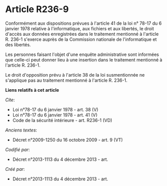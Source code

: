 # Article R236-9

Conformément aux dispositions prévues à l'article 41 de la loi n° 78-17 du 6 janvier 1978 relative à l'informatique, aux
fichiers et aux libertés, le droit d'accès aux données enregistrées dans le traitement mentionné à l'article R. 236-1
s'exerce auprès de la Commission nationale de l'informatique et des libertés. 

Les personnes faisant l'objet d'une enquête administrative sont informées que celle-ci peut donner lieu à une insertion dans
le traitement mentionné à l'article R. 236-1. 

Le droit d'opposition prévu à l'article 38 de la loi susmentionnée ne s'applique pas au traitement mentionné à l'article R.
236-1.

**Liens relatifs à cet article**

_Cite_:

  - Loi n°78-17 du 6 janvier 1978 - art. 38 (V)
  - Loi n°78-17 du 6 janvier 1978 - art. 41 (V)
  - Code de la sécurité intérieure - art. R236-1 (VD)

_Anciens textes_:

  - Décret n°2009-1250 du 16 octobre 2009 - art. 9 (VT)

_Codifié par_:

  - Décret n°2013-1113 du 4 décembre 2013 - art.

_Créé par_:

  - Décret n°2013-1113 du 4 décembre 2013 - art.
